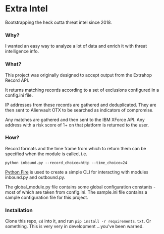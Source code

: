 # Extra Intel
Bootstrapping the heck outta threat intel since 2018.

### Why?

I wanted an easy way to analyze a lot of data and enrich it with 
threat intelligence info.

### What?
This project was originally designed to accept output from the Extrahop Record API.

It returns matching records according to a set of exclusions configured in a config.ini file.

IP addresses from these records are gathered and deduplicated. They are then sent to Alienvault OTX
to be searched as indicators of compromise.

Any matches are gathered and then sent to the IBM XForce API. Any address with a risk score of 1+ on that platform
is returned to the user.

### How?
Record formats and the time frame from which to return them can be specified when the module is called, i.e.

`python inbound.py --record_choice=http --time_choice=24`

[Python Fire](https://github.com/google/python-fire) is used to create a simple CLI for interacting with modules
inbound.py and outbound.py.

The global_module.py file contains some global configuration constants - most of which are taken from config.ini.
The sample.ini file contains a sample configuration file for this project.

### Installation

Clone this repo, `cd` into it, and run `pip install -r requirements.txt`. Or something. This is very very in development
...you've been warned.